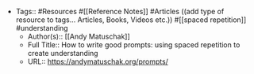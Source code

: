 - Tags:: #Resources #[[Reference Notes]] #Articles ((add type of resource to tags... Articles, Books, Videos etc.)) #[[spaced repetition]] #understanding
    - Author(s):: [[Andy Matuschak]]
    - Full Title:: How to write good prompts: using spaced repetition to create understanding
    - URL:: https://andymatuschak.org/prompts/
